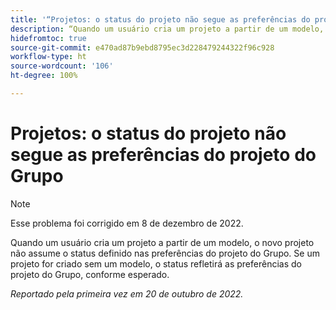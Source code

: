 ```yaml
---
title: '“Projetos: o status do projeto não segue as preferências do projeto do grupo”'
description: “Quando um usuário cria um projeto a partir de um modelo, o novo projeto não assume o status definido nas preferências do projeto do Grupo. Se um projeto for criado sem um modelo, o status refletirá as preferências do projeto do Grupo, conforme esperado.”
hidefromtoc: true
source-git-commit: e470ad87b9ebd8795ec3d228479244322f96c928
workflow-type: ht
source-wordcount: '106'
ht-degree: 100%

---
```



# Projetos: o status do projeto não segue as preferências do projeto do Grupo

>[!NOTE]
>
>Esse problema foi corrigido em 8 de dezembro de 2022.

Quando um usuário cria um projeto a partir de um modelo, o novo projeto não assume o status definido nas preferências do projeto do Grupo. Se um projeto for criado sem um modelo, o status refletirá as preferências do projeto do Grupo, conforme esperado.

_Reportado pela primeira vez em 20 de outubro de 2022._

